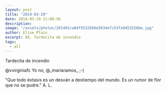 ```yaml
---
layout: post
title: "2014-03-29"
date: 2014-03-29 11:08:56
description: 
image: "/assets/photos/201403/a84f5532566e5634e7c53fa9453256be.jpg"
author: Elise Plain
excerpt: 84. Tardecita de incendio
tags: 
  - all
---
```


Tardecita de incendio
<p></p>
<p>@vvirginiafc Yo no, @_mariaramos_ ;-)</p><p>"Que todo éxtasis es un desván a destiempo del mundo. Es un rumor de flor que no se pudre." A. L.</p>